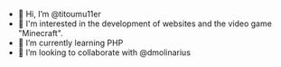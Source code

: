 - 👋 Hi, I’m @titoumu11er
- 👀 I'm interested in the development of websites and the video game "Minecraft".
- 🌱 I’m currently learning PHP
- 💞️ I’m looking to collaborate with @dmolinarius

<!---
titoumu11er/titoumu11er is a ✨ special ✨ repository because its `README.md` (this file) appears on your GitHub profile.
You can click the Preview link to take a look at your changes.
--->
